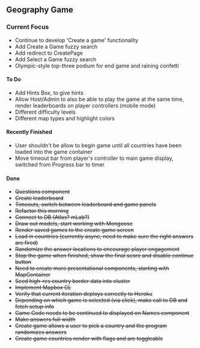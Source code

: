 ## Geography Game

### Current Focus
- Continue to develop 'Create a game' functionality
- Add Create a Game fuzzy search
- Add redirect to CreatePage
- Add Select a Game fuzzy search
- Olympic-style top-three podium for end game and raining confetti

#### To Do
- Add Hints Box, to give hints
- Allow Host/Admin to also be able to play the game at the same time, render leaderboards on player controllers (mobile mode)
- Different difficulty levels
- Different map types and highlight colors

#### Recently Finished
- User shouldn't be allow to begin game until all countries have been loaded into the game container
- Move timeout bar from player's controller to main game display, switched from Progress bar to timer

#### Done
- ~~Questions component~~
- ~~Create leaderboard~~
- ~~Timeouts, switch between leaderboard and game panels~~
- ~~Refactor this morning~~
- ~~Connect to DB (Atlas? mLab?)~~
- ~~Draw out models, start working with Mongoose~~
- ~~Render saved games to the create game screen~~
- ~~Load in countries (currently async, need to make sure the right answers are fired)~~
- ~~Randomize the answer locations to encourage player engagement~~
- ~~Stop the game when finished, show the final score and disable continue button~~
- ~~Need to create more presentational components, starting with MapContainer~~
- ~~Seed high-res country border data into cluster~~
- ~~Implement Mapbox GL~~
- ~~Verify that current iteration deploys correctly to Heroku~~
- ~~Depending on which game is selected (via click), make call to DB and fetch setup info~~
- ~~Game Code needs to be continued to displayed on Names component~~
- ~~Make answers full width~~
- ~~Create game allows a user to pick a country and the program randomizes answers~~
- ~~Create game countries render with flags and are toggleable~~
